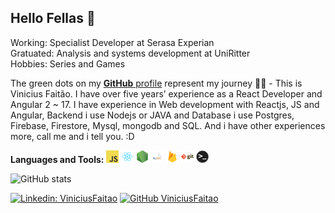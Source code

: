 ## Hello Fellas 👋

Working: Specialist Developer at Serasa Experian<br/>
Gratuated: Analysis and systems development at UniRitter<br/>
Hobbies: Series and Games<br/>

The green dots on my [**GitHub** profile](https://github.com/viniciusfaitao) represent my journey :running_man: - This is Vinicius Faitão. I have over five years’ experience as a React Developer and Angular 2 ~ 17. I have experience in Web development with Reactjs, JS and Angular, Backend i use Nodejs or JAVA and Database i use Postgres, Firebase, Firestore, Mysql, mongodb and SQL. And i have other experiences more, call me and i tell you. :D 

**Languages and Tools:**
<code><img height="20" src="https://raw.githubusercontent.com/github/explore/80688e429a7d4ef2fca1e82350fe8e3517d3494d/topics/javascript/javascript.png"></code>
<code><img height="20" src="https://raw.githubusercontent.com/github/explore/80688e429a7d4ef2fca1e82350fe8e3517d3494d/topics/react/react.png"></code>
<code><img height="20" src="https://raw.githubusercontent.com/github/explore/80688e429a7d4ef2fca1e82350fe8e3517d3494d/topics/nodejs/nodejs.png"></code>
<code><img height="20" src="https://raw.githubusercontent.com/github/explore/80688e429a7d4ef2fca1e82350fe8e3517d3494d/topics/mysql/mysql.png"></code>
<code><img height="20" src="https://raw.githubusercontent.com/github/explore/80688e429a7d4ef2fca1e82350fe8e3517d3494d/topics/firebase/firebase.png"></code>
<code><img height="20" src="https://raw.githubusercontent.com/github/explore/80688e429a7d4ef2fca1e82350fe8e3517d3494d/topics/git/git.png"></code>
<code><img height="20" src="https://raw.githubusercontent.com/github/explore/80688e429a7d4ef2fca1e82350fe8e3517d3494d/topics/terminal/terminal.png"></code>

![GitHub stats](https://github-readme-stats.vercel.app/api?username=viniciusfaitao&show_icons=true)

[![Linkedin: ViniciusFaitao](https://img.shields.io/badge/-ViniciusFaitao-blue?style=flat-square&logo=Linkedin&logoColor=white&link=https://www.linkedin.com/in/vinicius-faitao-87489b150/)](https://www.linkedin.com/in/vinicius-faitao-87489b150/)
[![GitHub ViniciusFaitao](https://img.shields.io/github/followers/viniciusfaitao?label=follow&style=social)](https://github.com/viniciusfaitao)
